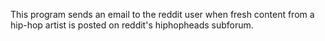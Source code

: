 This program sends an email to the reddit user when fresh content from a hip-hop artist is posted on reddit's hiphopheads subforum.